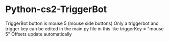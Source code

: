 # Python-cs2-TriggerBot
TriggerBot button is mouse 5 (mouse side buttons)
Only a triggerbot and trigger key can be edited in the main.py file in this like
triggerKey = "mouse 5"
Offsets update automatically
